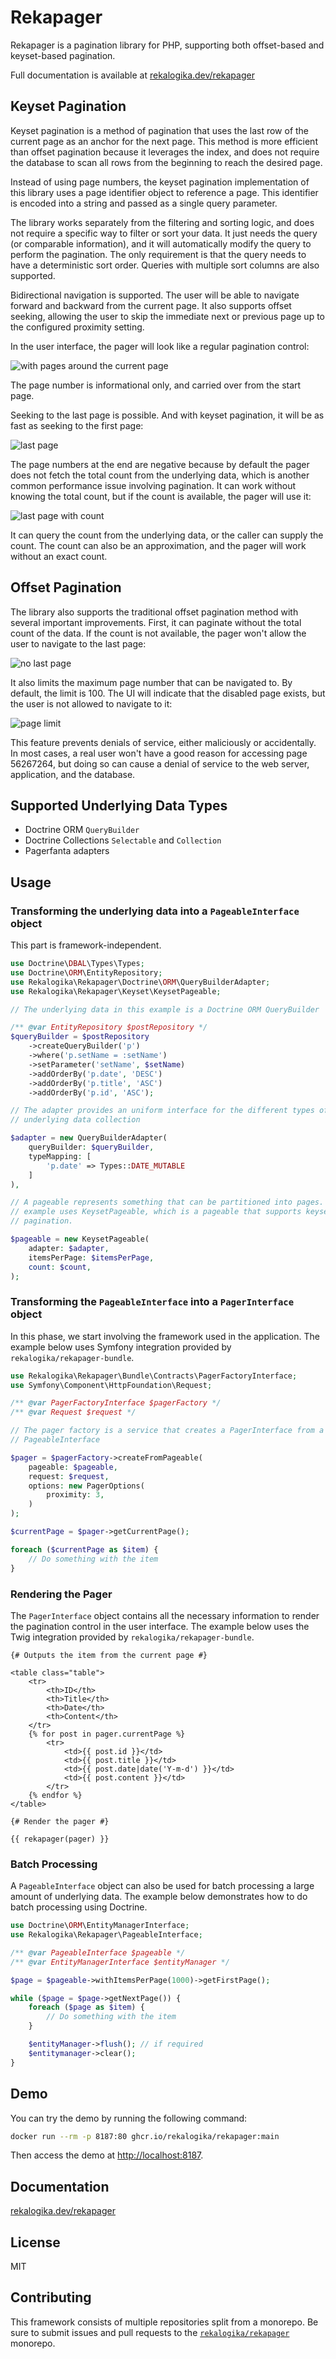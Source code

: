 # Rekapager

Rekapager is a pagination library for PHP, supporting both offset-based and
keyset-based pagination.

Full documentation is available at [rekalogika.dev/rekapager](https://rekalogika.dev/rekapager)

## Keyset Pagination

Keyset pagination is a method of pagination that uses the last row of the
current page as an anchor for the next page. This method is more efficient than
offset pagination because it leverages the index, and does not require the
database to scan all rows from the beginning to reach the desired page.

Instead of using page numbers, the keyset pagination implementation of this
library uses a page identifier object to reference a page. This identifier is
encoded into a string and passed as a single query parameter.

The library works separately from the filtering and sorting logic, and does not
require a specific way to filter or sort your data. It just needs the query (or
comparable information), and it will automatically modify the query to perform
the pagination. The only requirement is that the query needs to have a
deterministic sort order. Queries with multiple sort columns are also supported.

Bidirectional navigation is supported. The user will be able to navigate forward
and backward from the current page. It also supports offset seeking, allowing
the user to skip the immediate next or previous page up to the configured
proximity setting.

In the user interface, the pager will look like a regular pagination control:

![with pages around the current page](https://rekalogika.dev/rekapager/middle.png)

The page number is informational only, and carried over from the start page.

Seeking to the last page is possible. And with keyset pagination, it will be as
fast as seeking to the first page:

![last page](https://rekalogika.dev/rekapager/last-without-count.png)

The page numbers at the end are negative because by default the pager does not
fetch the total count from the underlying data, which is another common
performance issue involving pagination. It can work without knowing the total
count, but if the count is available, the pager will use it:

![last page with count](https://rekalogika.dev/rekapager/last-with-count.png)

It can query the count from the underlying data, or the caller can supply the
count. The count can also be an approximation, and the pager will work without
an exact count.

## Offset Pagination

The library also supports the traditional offset pagination method with several
important improvements. First, it can paginate without the total count of the
data. If the count is not available, the pager won't allow the user to navigate
to the last page:

![no last page](https://rekalogika.dev/rekapager/unknown-last.png)

It also limits the maximum page number that can be navigated to. By default, the
limit is 100. The UI will indicate that the disabled page exists, but the user
is not allowed to navigate to it:

![page limit](https://rekalogika.dev/rekapager/limit.png)

This feature prevents denials of service, either maliciously or accidentally. In
most cases, a real user won't have a good reason for accessing page 56267264,
but doing so can cause a denial of service to the web server, application, and
the database.

## Supported Underlying Data Types

* Doctrine ORM `QueryBuilder`
* Doctrine Collections `Selectable` and `Collection`
* Pagerfanta adapters

## Usage

### Transforming the underlying data into a `PageableInterface` object

This part is framework-independent.

```php
use Doctrine\DBAL\Types\Types;
use Doctrine\ORM\EntityRepository;
use Rekalogika\Rekapager\Doctrine\ORM\QueryBuilderAdapter;
use Rekalogika\Rekapager\Keyset\KeysetPageable;

// The underlying data in this example is a Doctrine ORM QueryBuilder

/** @var EntityRepository $postRepository */
$queryBuilder = $postRepository
    ->createQueryBuilder('p')
    ->where('p.setName = :setName')
    ->setParameter('setName', $setName)
    ->addOrderBy('p.date', 'DESC')
    ->addOrderBy('p.title', 'ASC')
    ->addOrderBy('p.id', 'ASC');

// The adapter provides an uniform interface for the different types of
// underlying data collection

$adapter = new QueryBuilderAdapter(
    queryBuilder: $queryBuilder,
    typeMapping: [
        'p.date' => Types::DATE_MUTABLE
    ]
),

// A pageable represents something that can be partitioned into pages. This
// example uses KeysetPageable, which is a pageable that supports keyset
// pagination.

$pageable = new KeysetPageable(
    adapter: $adapter,
    itemsPerPage: $itemsPerPage,
    count: $count,
);
```

### Transforming the `PageableInterface` into a `PagerInterface` object

In this phase, we start involving the framework used in the application. The
example below uses Symfony integration provided by
`rekalogika/rekapager-bundle`.

```php
use Rekalogika\Rekapager\Bundle\Contracts\PagerFactoryInterface;
use Symfony\Component\HttpFoundation\Request;

/** @var PagerFactoryInterface $pagerFactory */
/** @var Request $request */

// The pager factory is a service that creates a PagerInterface from a
// PageableInterface

$pager = $pagerFactory->createFromPageable(
    pageable: $pageable,
    request: $request,
    options: new PagerOptions(
        proximity: 3,
    )
);

$currentPage = $pager->getCurrentPage();

foreach ($currentPage as $item) {
    // Do something with the item
}
```

### Rendering the Pager

The `PagerInterface` object contains all the necessary information to render the
pagination control in the user interface. The example below uses the Twig
integration provided by `rekalogika/rekapager-bundle`.

```twig
{# Outputs the item from the current page #}

<table class="table">
    <tr>
        <th>ID</th>
        <th>Title</th>
        <th>Date</th>
        <th>Content</th>
    </tr>
    {% for post in pager.currentPage %}
        <tr>
            <td>{{ post.id }}</td>
            <td>{{ post.title }}</td>
            <td>{{ post.date|date('Y-m-d') }}</td>
            <td>{{ post.content }}</td>
        </tr>
    {% endfor %}
</table>

{# Render the pager #}

{{ rekapager(pager) }}
```

### Batch Processing

A `PageableInterface` object can also be used for batch processing a large
amount of underlying data. The example below demonstrates how to do batch
processing using Doctrine.

```php
use Doctrine\ORM\EntityManagerInterface;
use Rekalogika\Rekapager\PageableInterface;

/** @var PageableInterface $pageable */
/** @var EntityManagerInterface $entityManager */

$page = $pageable->withItemsPerPage(1000)->getFirstPage();

while ($page = $page->getNextPage()) {
    foreach ($page as $item) {
        // Do something with the item
    }

    $entityManager->flush(); // if required
    $entitymanager->clear();
}
```

## Demo

You can try the demo by running the following command:

```bash
docker run --rm -p 8187:80 ghcr.io/rekalogika/rekapager:main
```

Then access the demo at [http://localhost:8187](http://localhost:8187).

## Documentation

[rekalogika.dev/rekapager](https://rekalogika.dev/rekapager)

## License

MIT

## Contributing

This framework consists of multiple repositories split from a monorepo. Be
sure to submit issues and pull requests to the
[`rekalogika/rekapager`](https://github.com/rekalogika/rekapager) monorepo.